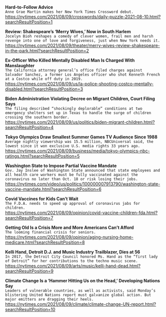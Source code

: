 **Hard-to-Follow Advice**\
`Anne Grae Martin makes her New York Times Crossword debut.`\
https://nytimes.com/2021/08/09/crosswords/daily-puzzle-2021-08-10.html?searchResultPosition=1

**Review: Shakespeare’s ‘Merry Wives,’ Now in South Harlem**\
`Jocelyn Bioh reshapes a comedy of clever women, frail men and harsh revenge into one of love and forgiveness, just when New York needs it.`\
https://nytimes.com/2021/08/09/theater/merry-wives-review-shakespeare-in-the-park.html?searchResultPosition=2

**Ex-Officer Who Killed Mentally Disabled Man Is Charged With Manslaughter**\
`The California attorney general’s office filed charges against Salvador Sanchez, a former Los Angeles officer who shot Kenneth French at a Costco while off duty in 2019.`\
https://nytimes.com/2021/08/09/us/la-police-shooting-costco-mentally-disabled.html?searchResultPosition=3

**Biden Administration Violating Decree on Migrant Children, Court Filing Says**\
`The filing described “shockingly deplorable” conditions at two emergency shelters set up in Texas to handle the surge of children crossing the southern border.`\
https://nytimes.com/2021/08/09/us/politics/biden-migrant-children.html?searchResultPosition=4

**Tokyo Olympics Draw Smallest Summer Games TV Audience Since 1988**\
`Average nightly viewership was 15.5 million, NBCUniversal said, the lowest since it won exclusive U.S. media rights 33 years ago.`\
https://nytimes.com/2021/08/09/business/media/tokyo-olympics-nbc-ratings.html?searchResultPosition=5

**Washington State to Impose Partial Vaccine Mandate**\
`Gov. Jay Inslee of Washington State announced that state employees and all health care workers must be fully vaccinated against the coronavirus no later than Oct. 18 or risk losing their jobs.`\
https://nytimes.com/video/us/politics/100000007913790/washington-state-vaccine-mandate.html?searchResultPosition=6

**Covid Vaccines for Kids Can’t Wait**\
`The F.D.A. needs to speed up approval of coronavirus jabs for children.`\
https://nytimes.com/2021/08/09/opinion/covid-vaccine-children-fda.html?searchResultPosition=7

**Getting Old Is a Crisis More and More Americans Can’t Afford**\
`The looming financial crisis for seniors.`\
https://nytimes.com/2021/08/09/opinion/aging-nursing-home-medicare.html?searchResultPosition=8

**Kelli Hand, Detroit D.J. and Music Industry Trailblazer, Dies at 56**\
`In 2017, the Detroit City Council honored Ms. Hand as the “first lady of Detroit” for her contributions to the techno music scene.`\
https://nytimes.com/2021/08/09/arts/music/kelli-hand-dead.html?searchResultPosition=9

**Climate Change Is a ‘Hammer Hitting Us on the Head,’ Developing Nations Say**\
`Leaders of vulnerable countries, as well as activists, said Monday’s blistering United Nations report must galvanize global action. But major emitters are dragging their heels.`\
https://nytimes.com/2021/08/09/climate/climate-change-UN-report.html?searchResultPosition=10

